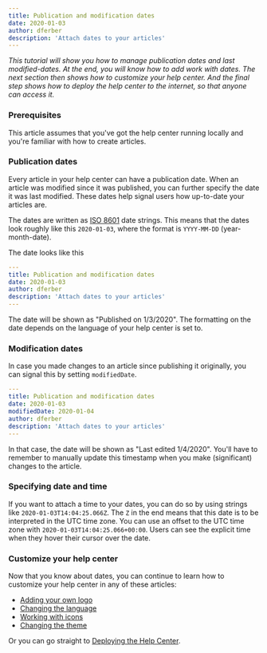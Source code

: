 ```yaml
---
title: Publication and modification dates
date: 2020-01-03
author: dferber
description: 'Attach dates to your articles'
---
```


_This tutorial will show you how to manage publication dates and last modified-dates. At the end, you will know how to add work with dates. The next section then shows how to customize your help center. And the final step shows how to deploy the help center to the internet, so that anyone can access it._

### Prerequisites

This article assumes that you've got the help center running locally and you're familiar with how to create articles.

### Publication dates

Every article in your help center can have a publication date. When an article was modified since it was published, you can further specify the date it was last modified. These dates help signal users how up-to-date your articles are.

The dates are written as [ISO 8601](https://en.wikipedia.org/wiki/ISO_8601) date strings. This means that the dates look roughly like this `2020-01-03`, where the format is `YYYY-MM-DD` (year-month-date).

The date looks like this

```yaml
---
title: Publication and modification dates
date: 2020-01-03
author: dferber
description: 'Attach dates to your articles'
---

```

The date will be shown as "Published on 1/3/2020". The formatting on the date depends on the language of your help center is set to.

### Modification dates

In case you made changes to an article since publishing it originally, you can signal this by setting `modifiedDate`.

```yaml
---
title: Publication and modification dates
date: 2020-01-03
modifiedDate: 2020-01-04
author: dferber
description: 'Attach dates to your articles'
---

```

In that case, the date will be shown as "Last edited 1/4/2020".
You'll have to remember to manually update this timestamp when you make (significant) changes to the article.

### Specifying date and time

If you want to attach a time to your dates, you can do so by using strings like `2020-01-03T14:04:25.066Z`. The `Z` in the end means that this date is to be interpreted in the UTC time zone. You can use an offset to the UTC time zone with `2020-01-03T14:04:25.066+00:00`. Users can see the explicit time when they hover their cursor over the date.

### Customize your help center

Now that you know about dates, you can continue to learn how to customize your help center in any of these articles:

- [Adding your own logo](/articles/customizing-brand-logo)
- [Changing the language](/articles/customizing-locale)
- [Working with icons](/articles/customizing-icons)
- [Changing the theme](/articles/customizing-theme)

Or you can go straight to [Deploying the Help Center](/articles/deploy).
